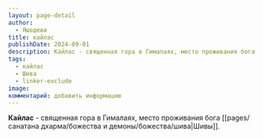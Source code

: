 ```yaml
---
layout: page-detail
author:
  - Яшодеви
title: кайлас
publishDate: 2024-09-01
description: Кайлас - священная гора в Гималаях, место проживания бога Шивы.
tags:
  - кайлас
  - Шива
  - linker-exclude
image: 
комментарий: добавить информацию
---
```

**Кайлас** - священная гора в Гималаях, место проживания бога [[pages/санатана дхарма/божества и демоны/божества/шива|Шивы]].

